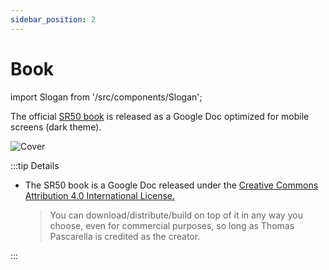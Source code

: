 ```yaml
---
sidebar_position: 2
---
```


# Book 

import Slogan from '/src/components/Slogan';

The official [SR50 book](https://docs.google.com/document/d/1Va6BySu3akYa1SWyfu4Awht-jDD21Gd4p0qcxM8cSog/edit?usp=sharing) is released as a Google Doc optimized for mobile screens (dark theme).

![Cover](/img/book-cover.svg)

:::tip Details

- The SR50 book is a Google Doc released under the [Creative Commons Attribution 4.0 International License.](https://creativecommons.org/licenses/by/4.0/) 
  >You can download/distribute/build on top of it in any way you choose, even for commercial purposes, so long as Thomas Pascarella is credited as the creator.

:::

<Slogan/>
